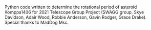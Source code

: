 Python code written to determine the rotational period of asteroid Komppa1406 for 2021 Telescope Group Project (SWAGG group. Skye Davidson, Adair Wood, Robbie Anderson, Gavin Rodger, Grace Drake).
Special thanks to MadDog Msc. 
